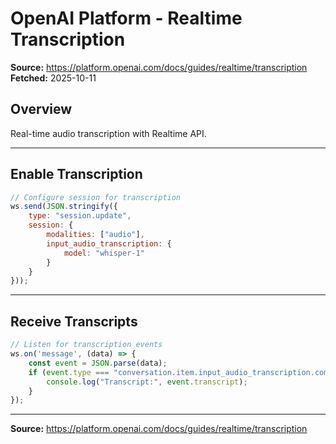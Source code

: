 # OpenAI Platform - Realtime Transcription

**Source:** https://platform.openai.com/docs/guides/realtime/transcription
**Fetched:** 2025-10-11

## Overview

Real-time audio transcription with Realtime API.

---

## Enable Transcription

```javascript
// Configure session for transcription
ws.send(JSON.stringify({
    type: "session.update",
    session: {
        modalities: ["audio"],
        input_audio_transcription: {
            model: "whisper-1"
        }
    }
}));
```

---

## Receive Transcripts

```javascript
// Listen for transcription events
ws.on('message', (data) => {
    const event = JSON.parse(data);
    if (event.type === "conversation.item.input_audio_transcription.completed") {
        console.log("Transcript:", event.transcript);
    }
});
```

---

**Source:** https://platform.openai.com/docs/guides/realtime/transcription
